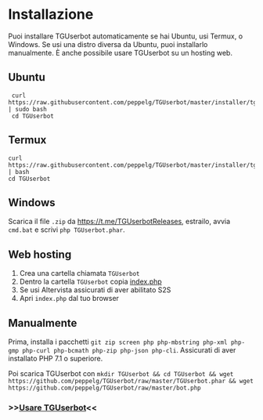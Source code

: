 # Installazione
Puoi installare TGUserbot automaticamente se hai Ubuntu, usi Termux, o Windows. Se usi una distro diversa da Ubuntu, puoi installarlo manualmente. È anche possibile usare TGUserbot su un hosting web.

Ubuntu
------
     curl https://raw.githubusercontent.com/peppelg/TGUserbot/master/installer/tguserbot_ubuntu_installer.sh | sudo bash
     cd TGUserbot
     
Termux
------
    curl https://raw.githubusercontent.com/peppelg/TGUserbot/master/installer/tguserbot_termux_installer.sh | bash
    cd TGUserbot

Windows
-------
Scarica il file `.zip` da https://t.me/TGUserbotReleases, estrailo, avvia `cmd.bat` e scrivi `php TGUserbot.phar`.

Web hosting
------------
1. Crea una cartella chiamata `TGUserbot`
2. Dentro la cartella `TGUserbot` copia [index.php](https://raw.githubusercontent.com/peppelg/TGUserbot/master/web/index.php)
3. Se usi Altervista assicurati di aver abilitato S2S
4. Apri `index.php` dal tuo browser

Manualmente
------------
Prima, installa i pacchetti `git zip screen php php-mbstring php-xml php-gmp php-curl php-bcmath php-zip php-json php-cli`. Assicurati di aver installato PHP 7.1 o superiore.

Poi scarica TGUserbot con `mkdir TGUserbot && cd TGUserbot && wget https://github.com/peppelg/TGUserbot/raw/master/TGUserbot.phar && wget https://github.com/peppelg/TGUserbot/raw/master/bot.php`



### >>[Usare TGUserbot](https://github.com/peppelg/TGUserbot/tree/master/docs/it/Use.md)<<
